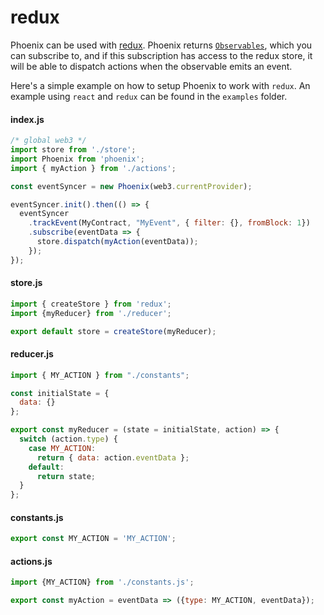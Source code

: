 # redux 

Phoenix can be used with [redux](https://redux.js.org/). Phoenix returns [`Observables`](https://rxjs-dev.firebaseapp.com/guide/observable), which you can subscribe to, and if this subscription has access to the redux store, it will be able to dispatch actions when the observable emits an event.

Here's a simple example on how to setup Phoenix to work with `redux`. An example using `react` and `redux` can be found in the `examples` folder.


#### index.js
```js
/* global web3 */
import store from './store';
import Phoenix from 'phoenix';
import { myAction } from './actions';

const eventSyncer = new Phoenix(web3.currentProvider);

eventSyncer.init().then(() => {
  eventSyncer
    .trackEvent(MyContract, "MyEvent", { filter: {}, fromBlock: 1})
    .subscribe(eventData => {
      store.dispatch(myAction(eventData));
    });
});
```

#### store.js
```js
import { createStore } from 'redux';
import {myReducer} from './reducer';

export default store = createStore(myReducer);
```

#### reducer.js
```js
import { MY_ACTION } from "./constants";

const initialState = { 
  data: {}
};

export const myReducer = (state = initialState, action) => {
  switch (action.type) {
    case MY_ACTION:
      return { data: action.eventData };
    default:
      return state;
  }
};
```

#### constants.js
```js
export const MY_ACTION = 'MY_ACTION';
```

#### actions.js
```js
import {MY_ACTION} from './constants.js';

export const myAction = eventData => ({type: MY_ACTION, eventData});
```

